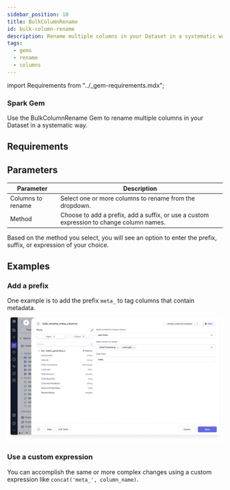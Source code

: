 ```yaml
---
sidebar_position: 10
title: BulkColumnRename
id: bulk-column-rename
description: Rename multiple columns in your Dataset in a systematic way.
tags:
  - gems
  - rename
  - columns
---
```


import Requirements from "../\_gem-requirements.mdx";

<h3><span class="badge">Spark Gem</span></h3>

Use the BulkColumnRename Gem to rename multiple columns in your Dataset in a systematic way.

## Requirements

<Requirements packagename="ProphecySparkBasicPython"
  packageversion="0.2.11"
  scalalib="7.1.97"
  pythonlib="1.8.19"
  packageversion122="Not Supported"
  packageversion143="Not Supported"
  packageversion154="Not Supported"
/>

## Parameters

| Parameter         | Description                                                                              |
| ----------------- | ---------------------------------------------------------------------------------------- |
| Columns to rename | Select one or more columns to rename from the dropdown.                                  |
| Method            | Choose to add a prefix, add a suffix, or use a custom expression to change column names. |

Based on the method you select, you will see an option to enter the prefix, suffix, or expression of your choice.

## Examples

### Add a prefix

One example is to add the prefix `meta_` to tag columns that contain metadata.

![Add prefix to multiple columns](./img/bulk-add-prefix.png)

### Use a custom expression

You can accomplish the same or more complex changes using a custom expression like `concat('meta_', column_name)`.
